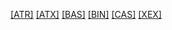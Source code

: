 [[ATR]]([ATR]/index.html)
[[ATX]]([ATX]/index.html)
[[BAS]]([BAS]/index.html)
[[BIN]]([BIN]/index.html)
[[CAS]]([CAS]/index.html)
[[XEX]]([XEX]/index.html)
